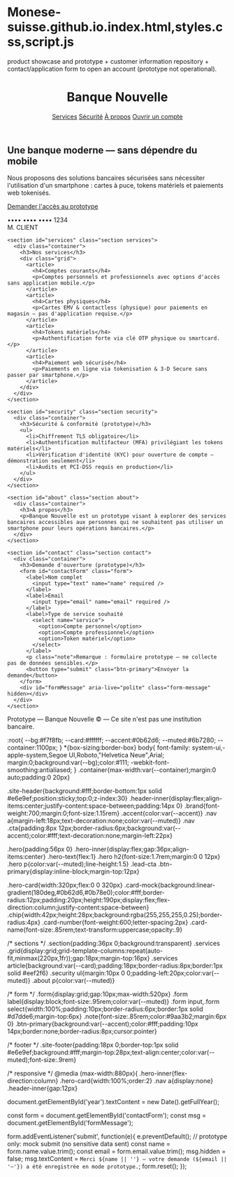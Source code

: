 # Monese-suisse.github.io.index.html,styles.css,script.js
product showcase and prototype + customer information repository + contact/application form to open an account (prototype not operational).
<!DOCTYPE html>
<html lang="fr">
<head>
  <meta charset="utf-8" />
  <meta name="viewport" content="width=device-width,initial-scale=1" />
  <title>Banque Nouvelle — Sans contact mobile</title>
  <meta name="description" content="Prototype — Banque axée sur les alternatives au paiement mobile : cartes physiques, tokens, QR fixes et sécurité renforcée." />
  <link rel="stylesheet" href="styles.css" />
</head>
<body>
  <header class="site-header">
    <div class="container header-inner">
      <h1 class="brand">Banque<span class="accent"> Nouvelle</span></h1>
      <nav class="nav">
        <a href="#services">Services</a>
        <a href="#security">Sécurité</a>
        <a href="#about">À propos</a>
        <a href="#contact" class="cta">Ouvrir un compte</a>
      </nav>
    </div>
  </header>

  <main>
    <section class="hero">
      <div class="container hero-inner">
        <div class="hero-text">
          <h2>Une banque moderne — sans dépendre du mobile</h2>
          <p>
            Nous proposons des solutions bancaires sécurisées sans nécessiter l'utilisation d'un smartphone :
            cartes à puce, tokens matériels et paiements web tokenisés.
          </p>
          <p class="lead-cta"><a href="#contact" class="btn-primary">Demander l'accès au prototype</a></p>
        </div>
        <div class="hero-card">
          <div class="card-mock">
            <div class="chip"></div>
            <div class="card-number">•••• •••• •••• 1234</div>
            <div class="card-name">M. CLIENT</div>
          </div>
        </div>
      </div>
    </section>

    <section id="services" class="section services">
      <div class="container">
        <h3>Nos services</h3>
        <div class="grid">
          <article>
            <h4>Comptes courants</h4>
            <p>Comptes personnels et professionnels avec options d'accès sans application mobile.</p>
          </article>
          <article>
            <h4>Cartes physiques</h4>
            <p>Cartes EMV & contactless (physique) pour paiements en magasin — pas d'application requise.</p>
          </article>
          <article>
            <h4>Tokens matériels</h4>
            <p>Authentification forte via clé OTP physique ou smartcard.</p>
          </article>
          <article>
            <h4>Paiement web sécurisé</h4>
            <p>Paiements en ligne via tokenisation & 3-D Secure sans passer par smartphone.</p>
          </article>
        </div>
      </div>
    </section>

    <section id="security" class="section security">
      <div class="container">
        <h3>Sécurité & conformité (prototype)</h3>
        <ul>
          <li>Chiffrement TLS obligatoire</li>
          <li>Authentification multifacteur (MFA) privilégiant les tokens matériels</li>
          <li>Vérification d'identité (KYC) pour ouverture de compte — démonstration seulement</li>
          <li>Audits et PCI-DSS requis en production</li>
        </ul>
      </div>
    </section>

    <section id="about" class="section about">
      <div class="container">
        <h3>À propos</h3>
        <p>Banque Nouvelle est un prototype visant à explorer des services bancaires accessibles aux personnes qui ne souhaitent pas utiliser un smartphone pour leurs opérations bancaires.</p>
      </div>
    </section>

    <section id="contact" class="section contact">
      <div class="container">
        <h3>Demande d'ouverture (prototype)</h3>
        <form id="contactForm" class="form">
          <label>Nom complet
            <input type="text" name="name" required />
          </label>
          <label>Email
            <input type="email" name="email" required />
          </label>
          <label>Type de service souhaité
            <select name="service">
              <option>Compte personnel</option>
              <option>Compte professionnel</option>
              <option>Token matériel</option>
            </select>
          </label>
          <p class="note">Remarque : formulaire prototype — ne collecte pas de données sensibles.</p>
          <button type="submit" class="btn-primary">Envoyer la demande</button>
        </form>
        <div id="formMessage" aria-live="polite" class="form-message" hidden></div>
      </div>
    </section>
  </main>

  <footer class="site-footer">
    <div class="container">
      <p>Prototype — Banque Nouvelle © <span id="year"></span> — Ce site n'est pas une institution bancaire.</p>
    </div>
  </footer>

  <script src="script.js"></script>
</body>
</html>

:root{
  --bg:#f7f8fb;
  --card:#ffffff;
  --accent:#0b62d6;
  --muted:#6b7280;
  --container:1100px;
}
*{box-sizing:border-box}
body{
  font-family: system-ui,-apple-system,Segoe UI,Roboto,"Helvetica Neue",Arial;
  margin:0;background:var(--bg);color:#111;
  -webkit-font-smoothing:antialiased;
}
.container{max-width:var(--container);margin:0 auto;padding:0 20px}

.site-header{background:#fff;border-bottom:1px solid #e6e9ef;position:sticky;top:0;z-index:30}
.header-inner{display:flex;align-items:center;justify-content:space-between;padding:14px 0}
.brand{font-weight:700;margin:0;font-size:1.15rem}
.accent{color:var(--accent)}
.nav a{margin-left:18px;text-decoration:none;color:var(--muted)}
.nav .cta{padding:8px 12px;border-radius:6px;background:var(--accent);color:#fff;text-decoration:none;margin-left:22px}

.hero{padding:56px 0}
.hero-inner{display:flex;gap:36px;align-items:center}
.hero-text{flex:1}
.hero h2{font-size:1.7rem;margin:0 0 12px}
.hero p{color:var(--muted);line-height:1.5}
.lead-cta .btn-primary{display:inline-block;margin-top:12px}

.hero-card{width:320px;flex:0 0 320px}
.card-mock{background:linear-gradient(180deg,#0b62d6,#0b78e0);color:#fff;border-radius:12px;padding:20px;height:190px;display:flex;flex-direction:column;justify-content:space-between}
.chip{width:42px;height:28px;background:rgba(255,255,255,0.25);border-radius:4px}
.card-number{font-weight:600;letter-spacing:2px}
.card-name{font-size:.85rem;text-transform:uppercase;opacity:.9}

/* sections */
.section{padding:36px 0;background:transparent}
.services .grid{display:grid;grid-template-columns:repeat(auto-fit,minmax(220px,1fr));gap:18px;margin-top:16px}
.services article{background:var(--card);padding:18px;border-radius:8px;border:1px solid #eef2f6}
.security ul{margin:10px 0 0;padding-left:20px;color:var(--muted)}
.about p{color:var(--muted)}

/* form */
.form{display:grid;gap:10px;max-width:520px}
.form label{display:block;font-size:.95rem;color:var(--muted)}
.form input,.form select{width:100%;padding:10px;border-radius:6px;border:1px solid #d7dde6;margin-top:6px}
.note{font-size:.85rem;color:#9aa3b2;margin:6px 0}
.btn-primary{background:var(--accent);color:#fff;padding:10px 14px;border:none;border-radius:8px;cursor:pointer}

/* footer */
.site-footer{padding:18px 0;border-top:1px solid #e6e9ef;background:#fff;margin-top:28px;text-align:center;color:var(--muted);font-size:.9rem}

/* responsive */
@media (max-width:880px){
  .hero-inner{flex-direction:column}
  .hero-card{width:100%;order:2}
  .nav a{display:none}
  .header-inner{gap:12px}

document.getElementById('year').textContent = new Date().getFullYear();

const form = document.getElementById('contactForm');
const msg = document.getElementById('formMessage');

form.addEventListener('submit', function(e){
  e.preventDefault();
  // prototype only: mock submit (no sensitive data sent)
  const name = form.name.value.trim();
  const email = form.email.value.trim();
  msg.hidden = false;
  msg.textContent = `Merci ${name || ''} — votre demande (${email || '—'}) a été enregistrée en mode prototype.`;
  form.reset();
});

